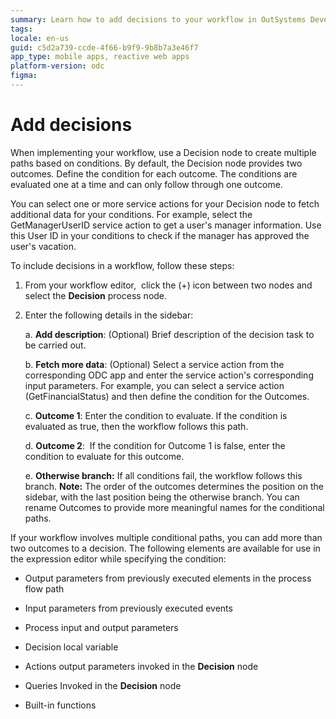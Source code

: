 ```yaml
---
summary: Learn how to add decisions to your workflow in OutSystems Developer Cloud (ODC).
tags:
locale: en-us
guid: c5d2a739-ccde-4f66-b9f9-9b8b7a3e46f7
app_type: mobile apps, reactive web apps
platform-version: odc
figma:
---
```


# Add decisions 

When implementing your workflow, use a Decision node to create multiple paths based on conditions. By default, the Decision node provides two outcomes. Define the condition for each outcome. The conditions are evaluated one at a time and can only follow through one outcome.

You can select one or more service actions for your Decision node to fetch additional data for your conditions. For example, select the GetManagerUserID service action to get a user's manager information. Use this User ID in your conditions to check if the manager has approved the user's vacation.

To include decisions in a workflow, follow these steps:

1. From your workflow editor,  click the (+) icon between two nodes and select the **Decision** process node.

1. Enter the following details in the sidebar:

   a. **Add description**: (Optional) Brief description of the decision task to be carried out.

   b. **Fetch more data**: (Optional) Select a service action from the corresponding ODC app and enter the service action's corresponding input parameters. For example, you can select a service action (GetFinancialStatus) and then define the condition for the Outcomes.

   c. **Outcome 1**: Enter the condition to evaluate. If the condition is evaluated as true, then the workflow follows this path. 

   d. **Outcome 2**:  If the condition for Outcome 1 is false, enter the condition to evaluate for this outcome. 

   e. **Otherwise branch:** If all conditions fail, the workflow follows this branch. **Note:** The order of the outcomes determines the position on the sidebar, with the last position being the otherwise branch. You can rename Outcomes to provide more meaningful names for the conditional paths.

If your workflow involves multiple conditional paths, you can add more than two outcomes to a decision. The following elements are available for use in the expression editor while specifying the condition: 

* Output parameters from previously executed elements in the process flow path

* Input parameters from previously executed events

* Process input and output parameters

* Decision local variable

* Actions output parameters invoked in the **Decision** node

* Queries Invoked in the **Decision** node

* Built-in functions
